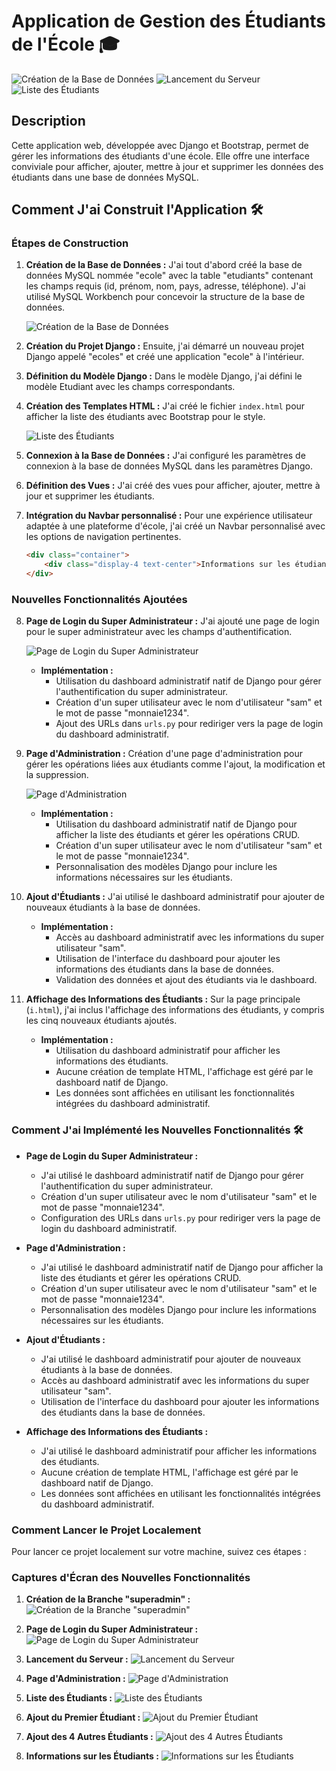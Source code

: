 # Application de Gestion des Étudiants de l'École 🎓

![Création de la Base de Données](https://github.com/josephsamijona/pat3_log3300/blob/main/0.JPG)
![Lancement du Serveur](https://github.com/josephsamijona/pat3_log3300/blob/main/1.JPG)
![Liste des Étudiants](https://github.com/josephsamijona/pat3_log3300/blob/main/2.JPG )

## Description
Cette application web, développée avec Django et Bootstrap, permet de gérer les informations des étudiants d'une école. Elle offre une interface conviviale pour afficher, ajouter, mettre à jour et supprimer les données des étudiants dans une base de données MySQL.

## Comment J'ai Construit l'Application 🛠️

### Étapes de Construction

1. **Création de la Base de Données :** J'ai tout d'abord créé la base de données MySQL nommée "ecole" avec la table "etudiants" contenant les champs requis (id, prénom, nom, pays, adresse, téléphone). J'ai utilisé MySQL Workbench pour concevoir la structure de la base de données.
   
   ![Création de la Base de Données](https://github.com/josephsamijona/pat3_log3300/blob/main/0.JPG)

2. **Création du Projet Django :** Ensuite, j'ai démarré un nouveau projet Django appelé "ecoles" et créé une application "ecole" à l'intérieur.

3. **Définition du Modèle Django :** Dans le modèle Django, j'ai défini le modèle Etudiant avec les champs correspondants.

4. **Création des Templates HTML :** J'ai créé le fichier `index.html` pour afficher la liste des étudiants avec Bootstrap pour le style.

   ![Liste des Étudiants](https://github.com/josephsamijona/pat3_log3300/blob/main/2.JPG)

5. **Connexion à la Base de Données :** J'ai configuré les paramètres de connexion à la base de données MySQL dans les paramètres Django.

6. **Définition des Vues :** J'ai créé des vues pour afficher, ajouter, mettre à jour et supprimer les étudiants.

7. **Intégration du Navbar personnalisé :** Pour une expérience utilisateur adaptée à une plateforme d'école, j'ai créé un Navbar personnalisé avec les options de navigation pertinentes.

   ```html
   <div class="container">
       <div class="display-4 text-center">Informations sur les étudiants</div>
   </div>
### Nouvelles Fonctionnalités Ajoutées
   
8. **Page de Login du Super Administrateur :** J'ai ajouté une page de login pour le super administrateur avec les champs d'authentification.

   ![Page de Login du Super Administrateur](https://github.com/josephsamijona/pat3_log3300/blob/main/8.JPG)

   - **Implémentation :**
     - Utilisation du dashboard administratif natif de Django pour gérer l'authentification du super administrateur.
     - Création d'un super utilisateur avec le nom d'utilisateur "sam" et le mot de passe "monnaie1234".
     - Ajout des URLs dans `urls.py` pour rediriger vers la page de login du dashboard administratif.

9. **Page d'Administration :** Création d'une page d'administration pour gérer les opérations liées aux étudiants comme l'ajout, la modification et la suppression.

   ![Page d'Administration](https://github.com/josephsamijona/pat3_log3300/blob/main/4.JPG)

   - **Implémentation :**
     - Utilisation du dashboard administratif natif de Django pour afficher la liste des étudiants et gérer les opérations CRUD.
     - Création d'un super utilisateur avec le nom d'utilisateur "sam" et le mot de passe "monnaie1234".
     - Personnalisation des modèles Django pour inclure les informations nécessaires sur les étudiants.

10. **Ajout d'Étudiants :** J'ai utilisé le dashboard administratif pour ajouter de nouveaux étudiants à la base de données.

    - **Implémentation :**
      - Accès au dashboard administratif avec les informations du super utilisateur "sam".
      - Utilisation de l'interface du dashboard pour ajouter les informations des étudiants dans la base de données.
      - Validation des données et ajout des étudiants via le dashboard.

11. **Affichage des Informations des Étudiants :** Sur la page principale (`i.html`), j'ai inclus l'affichage des informations des étudiants, y compris les cinq nouveaux étudiants ajoutés.

    - **Implémentation :**
      - Utilisation du dashboard administratif pour afficher les informations des étudiants.
      - Aucune création de template HTML, l'affichage est géré par le dashboard natif de Django.
      - Les données sont affichées en utilisant les fonctionnalités intégrées du dashboard administratif.

### Comment J'ai Implémenté les Nouvelles Fonctionnalités 🛠️

- **Page de Login du Super Administrateur :**
  - J'ai utilisé le dashboard administratif natif de Django pour gérer l'authentification du super administrateur.
  - Création d'un super utilisateur avec le nom d'utilisateur "sam" et le mot de passe "monnaie1234".
  - Configuration des URLs dans `urls.py` pour rediriger vers la page de login du dashboard administratif.

- **Page d'Administration :**
  - J'ai utilisé le dashboard administratif natif de Django pour afficher la liste des étudiants et gérer les opérations CRUD.
  - Création d'un super utilisateur avec le nom d'utilisateur "sam" et le mot de passe "monnaie1234".
  - Personnalisation des modèles Django pour inclure les informations nécessaires sur les étudiants.

- **Ajout d'Étudiants :**
  - J'ai utilisé le dashboard administratif pour ajouter de nouveaux étudiants à la base de données.
  - Accès au dashboard administratif avec les informations du super utilisateur "sam".
  - Utilisation de l'interface du dashboard pour ajouter les informations des étudiants dans la base de données.

- **Affichage des Informations des Étudiants :**
  - J'ai utilisé le dashboard administratif pour afficher les informations des étudiants.
  - Aucune création de template HTML, l'affichage est géré par le dashboard natif de Django.
  - Les données sont affichées en utilisant les fonctionnalités intégrées du dashboard administratif.

### Comment Lancer le Projet Localement

Pour lancer ce projet localement sur votre machine, suivez ces étapes :


### Captures d'Écran des Nouvelles Fonctionnalités

1. **Création de la Branche "superadmin" :**
   ![Création de la Branche "superadmin"](https://github.com/josephsamijona/pat3_log3300/blob/main/0.1.JPG)

2. **Page de Login du Super Administrateur :**
   ![Page de Login du Super Administrateur](https://github.com/josephsamijona/pat3_log3300/blob/main/8.JPG)

3. **Lancement du Serveur :**
   ![Lancement du Serveur](https://github.com/josephsamijona/pat3_log3300/blob/main/3.JPG)

4. **Page d'Administration :**
   ![Page d'Administration](https://github.com/josephsamijona/pat3_log3300/blob/main/4.JPG)

5. **Liste des Étudiants :**
   ![Liste des Étudiants](https://github.com/josephsamijona/pat3_log3300/blob/main/5.JPG)

6. **Ajout du Premier Étudiant :**
   ![Ajout du Premier Étudiant](https://github.com/josephsamijona/pat3_log3300/blob/main/6.JPG)

7. **Ajout des 4 Autres Étudiants :**
   ![Ajout des 4 Autres Étudiants](https://github.com/josephsamijona/pat3_log3300/blob/main/7.JPG)

8. **Informations sur les Étudiants :**
   ![Informations sur les Étudiants](https://github.com/josephsamijona/pat3_log3300/blob/main/9.JPG)

